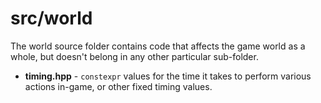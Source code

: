 # src/world

The world source folder contains code that affects the game world as a whole, but doesn't belong in any other particular sub-folder.

* **timing.hpp** - `constexpr` values for the time it takes to perform various actions in-game, or other fixed timing values.
